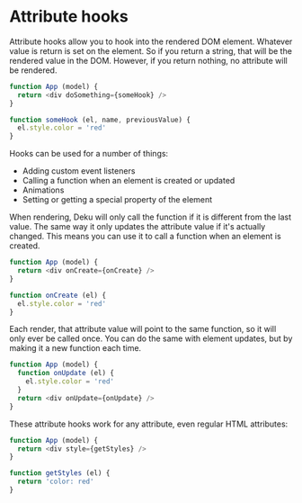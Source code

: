 # Attribute hooks

Attribute hooks allow you to hook into the rendered DOM element. Whatever value is return is set on the element. So if you return a string, that will be the rendered value in the DOM. However, if you return nothing, no attribute will be rendered.

```js
function App (model) {
  return <div doSomething={someHook} />
}

function someHook (el, name, previousValue) {
  el.style.color = 'red'
}
```

Hooks can be used for a number of things:

* Adding custom event listeners
* Calling a function when an element is created or updated
* Animations
* Setting or getting a special property of the element

When rendering, Deku will only call the function if it is different from the last value. The same way it only updates the attribute value if it's actually changed. This means you can use it to call a function when an element is created.


```js
function App (model) {
  return <div onCreate={onCreate} />
}

function onCreate (el) {
  el.style.color = 'red'
}
```

Each render, that attribute value will point to the same function, so it will only ever be called once. You can do the same with element updates, but by making it a new function each time.

```js
function App (model) {
  function onUpdate (el) {
    el.style.color = 'red'
  }
  return <div onUpdate={onUpdate} />
}
```

These attribute hooks work for any attribute, even regular HTML attributes:

```js
function App (model) {
  return <div style={getStyles} />
}

function getStyles (el) {
  return 'color: red'
}
```
